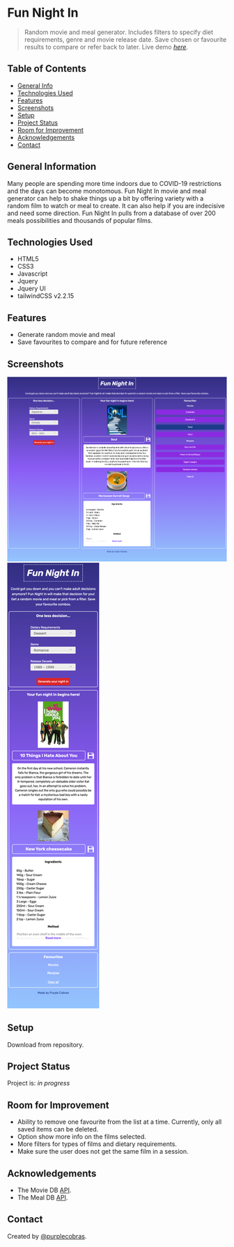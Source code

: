 # Fun Night In

> Random movie and meal generator. Includes filters to specify diet requirements, genre and movie release date. Save chosen or favourite results to compare or refer back to later.
> Live demo [_here_](https://adrian-szonyi.github.io/FunNightIn/).

## Table of Contents

- [General Info](#general-information)
- [Technologies Used](#technologies-used)
- [Features](#features)
- [Screenshots](#screenshots)
- [Setup](#setup)
- [Project Status](#project-status)
- [Room for Improvement](#room-for-improvement)
- [Acknowledgements](#acknowledgements)
- [Contact](#contact)

## General Information

Many people are spending more time indoors due to COVID-19 restrictions and the days can become monotomous. Fun Night In movie and meal generator can help to shake things up a bit by offering variety with a random film to watch or meal to create. It can also help if you are indecisive and need some direction. Fun Night In pulls from a database of over 200 meals possibilities and thousands of popular films.

## Technologies Used

- HTML5
- CSS3
- Javascript
- Jquery
- Jquery UI
- tailwindCSS v2.2.15

## Features

- Generate random movie and meal
- Save favourites to compare and for future reference

## Screenshots

![Desktop Scrrenshot](assets/images/desktop-screenshot.png)
![Mobile Scrrenshot](assets/images/mobile-screenshot.png)

## Setup

Download from repository.

## Project Status

Project is: _in progress_

## Room for Improvement

- Ability to remove one favourite from the list at a time. Currently, only all saved items can be deleted.
- Option show more info on the films selected.
- More filters for types of films and dietary requirements.
- Make sure the user does not get the same film in a session.

## Acknowledgements

- The Movie DB [API](https://www.themoviedb.org/documentation/api).
- The Meal DB [API](https://www.themealdb.com/api.php).

## Contact

Created by [@purplecobras](https://github.com/Adrian-szonyi/FunNightIn).
